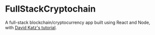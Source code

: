 # FullStackCryptochain

A full-stack blockchain/cryptocurrency app built using React and Node, with [David Katz's tutorial](https://www.udemy.com/build-blockchain-full-stack).